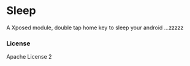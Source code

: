 # Sleep
A Xposed module, double tap home key to sleep your android   ...zzzzz

### License
Apache License 2
